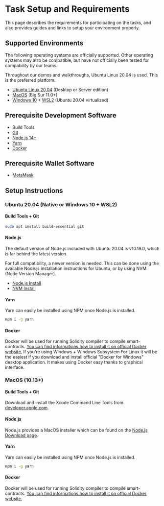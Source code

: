 # Task Setup and Requirements

This page describes the requirements for participating on the tasks, and also provides guides and links to setup your environment properly.

## Supported Environments

The following operating systems are officially supported. Other operating systems may also be compatible, but have not officially been tested for compability by our teams.

Throughout our demos and walkthroughs, Ubuntu Linux 20.04 is used. This is the preferred platform.

- [Ubuntu Linux 20.04](https://ubuntu.com/) (Desktop or Server edition)
- [MacOS](https://www.apple.com/macos/) (Big Sur 11.0+)
- [Windows 10](https://www.microsoft.com/en-us/windows) + [WSL2](https://docs.microsoft.com/en-us/windows/wsl/about) (Ubuntu 20.04 virtualized)

## Prerequisite Development Software

- Build Tools
- [Git](https://git-scm.com/)
- [Node.js 14+](https://nodejs.org/en/)
- [Yarn](https://classic.yarnpkg.com/lang/en/)
- [Docker](https://docs.docker.com/get-docker/)

## Prerequisite Wallet Software

- [MetaMask](https://metamask.io/download.html)

## Setup Instructions

### Ubuntu 20.04 (Native or Windows 10 + WSL2)

#### Build Tools + Git

```sh
sudo apt install build-essential git
```

#### Node.js

The default version of Node.js included with Ubuntu 20.04 is v10.19.0, which is far behind the latest version.

For full compatibility, a newer version is needed. This can be done using the available Node.js installation instructions for Ubuntu, or by using NVM (Node Version Manager).

- [Node.js Install](https://github.com/nodesource/distributions/blob/master/README.md#debinstall)
- [NVM Install](https://github.com/nvm-sh/nvm#installing-and-updating)

#### Yarn

Yarn can easily be installed using NPM once Node.js is installed.

```sh
npm i -g yarn
```

#### Docker

Docker will be used for running Solidity compiler to compile smart-contracts. [You can find informations how to install it on official Docker website.](https://docs.docker.com/get-docker/) If you're using Windows + Windows Subsystem For Linux it will be the easiest if you download and install official "Docker for Windows" desktop application. It makes using Docker easy thanks to graphical interface.

### MacOS (10.13+)

#### Build Tools + Git

Download and install the Xcode Command Line Tools from [developer.apple.com](https://developer.apple.com/library/archive/technotes/tn2339/).

#### Node.js

Node.js provides a MacOS installer which can be found on the [Node.js Download page](https://nodejs.org/en/download/).

#### Yarn

Yarn can easily be installed using NPM once Node.js is installed.

```sh
npm i -g yarn
```

#### Docker

Docker will be used for running Solidity compiler to compile smart-contracts. [You can find informations how to install it on official Docker website.](https://docs.docker.com/get-docker/)
